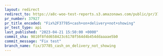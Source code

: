 ```yaml
---
layout: redirect
redirect_to: https://a8c-woo-test-reports.s3.amazonaws.com/public/pr/37927/api/index.html
pr_number: 37927
pr_title_encoded: "Fix%2F37785+cash+on+delivery+not+showing"
pr_test_type: api
last_published: "2023-04-21 15:50:00 +0000"
commit_sha: 9810f8fdd658423c6178f564d4b454ddaaaae5b0
commit_message: "Fix test"
branch_name: fix/37785_cash_on_delivery_not_showing
---
```

